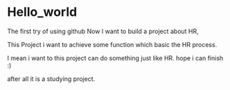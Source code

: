 # Hello_world
The first try of using github Now I want to build a project about HR,

This Project i want to achieve some function which basic the HR process.

I mean i want to this project can do something just like HR. hope i can finish :)

after all it is a studying project. 
